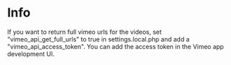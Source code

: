 # Info

If you want to return full vimeo urls for the videos, set "vimeo_api_get_full_urls" to true in settings.local.php and add a "vimeo_api_access_token". You can add the access token in the Vimeo app development UI.